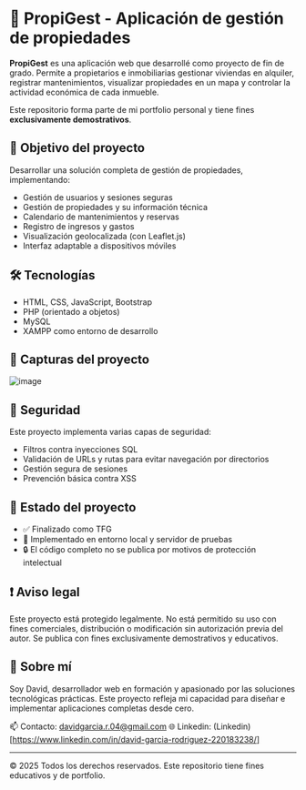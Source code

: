 # 🏡 PropiGest - Aplicación de gestión de propiedades

**PropiGest** es una aplicación web que desarrollé como proyecto de fin de grado. Permite a propietarios e inmobiliarias gestionar viviendas en alquiler, registrar mantenimientos, visualizar propiedades en un mapa y controlar la actividad económica de cada inmueble.

Este repositorio forma parte de mi portfolio personal y tiene fines **exclusivamente demostrativos**.

## 🎯 Objetivo del proyecto

Desarrollar una solución completa de gestión de propiedades, implementando:
- Gestión de usuarios y sesiones seguras
- Gestión de propiedades y su información técnica
- Calendario de mantenimientos y reservas
- Registro de ingresos y gastos
- Visualización geolocalizada (con Leaflet.js)
- Interfaz adaptable a dispositivos móviles

## 🛠️ Tecnologías

- HTML, CSS, JavaScript, Bootstrap
- PHP (orientado a objetos)
- MySQL
- XAMPP como entorno de desarrollo

## 📸 Capturas del proyecto

![image](https://github.com/user-attachments/assets/1bb06c3e-a376-48c0-a3e8-e252ca91a06d)

## 🔐 Seguridad

Este proyecto implementa varias capas de seguridad:
- Filtros contra inyecciones SQL
- Validación de URLs y rutas para evitar navegación por directorios
- Gestión segura de sesiones
- Prevención básica contra XSS

## 🧪 Estado del proyecto

- ✅ Finalizado como TFG
- 🧪 Implementado en entorno local y servidor de pruebas
- 🔒 El código completo no se publica por motivos de protección intelectual

## ❗ Aviso legal

Este proyecto está protegido legalmente. No está permitido su uso con fines comerciales, distribución o modificación sin autorización previa del autor. Se publica con fines exclusivamente demostrativos y educativos.

## 👤 Sobre mí

Soy David, desarrollador web en formación y apasionado por las soluciones tecnológicas prácticas. Este proyecto refleja mi capacidad para diseñar e implementar aplicaciones completas desde cero.

📫 Contacto: davidgarcia.r.04@gmail.com 
🌐 Linkedin: (Linkedin)[https://www.linkedin.com/in/david-garcia-rodriguez-220183238/]

---

© 2025 Todos los derechos reservados. Este repositorio tiene fines educativos y de portfolio.
